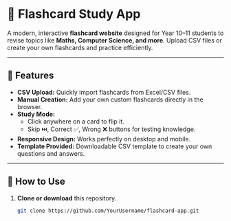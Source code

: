 # 🧠 Flashcard Study App

A modern, interactive **flashcard website** designed for Year 10–11 students to revise topics like **Maths, Computer Science, and more**. Upload CSV files or create your own flashcards and practice efficiently.

---

## 🔹 Features

- **CSV Upload:** Quickly import flashcards from Excel/CSV files.
- **Manual Creation:** Add your own custom flashcards directly in the browser.
- **Study Mode:**  
  - Click anywhere on a card to flip it.  
  - Skip ⏭️, Correct ✅, Wrong ❌ buttons for testing knowledge.
- **Responsive Design:** Works perfectly on desktop and mobile.
- **Template Provided:** Downloadable CSV template to create your own questions and answers.

---

## 📝 How to Use

1. **Clone or download** this repository.
   ```bash
   git clone https://github.com/YourUsername/flashcard-app.git

